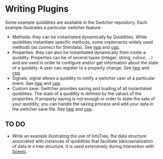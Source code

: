 Writing Plugins   
=======

Some example quiddities are available in the Switcher repository. Each example illustrates a particular switcher feature:
* Methods: they can be instantiated dynamically by Quiddities. While quiddities instantiate specific methods, some implements widely used methods (as _connect_ for Shmdata). See [hpp](../plugins/example/method-quid.hpp) and [cpp](../plugins/example/method-quid.cpp).
* Properties: they can also be instantiated dynamically from inside a quiddity. Properties can be of several types (integer, string, colour, ...) and are used in order to configure and/or get information about the state of a quiddity. A user can register to a property change. See [hpp](../plugins/example/property-quid.hpp) and [cpp](../plugins/example/property-quid.cpp).  
* Signals: signal allows a quiddity to notify a switcher user of a particular event. See [hpp](../plugins/example/signal-quid.hpp) and [cpp](../plugins/example/signal-quid.cpp).
* Custom save: Switcher provides saving and loading of all instantiated quiddities. The state of a quiddity is defined by the values of the properties. If property saving is not enough in order to state the sate of your quiddity, you can handle the saving process and add your data in the switcher save file. See [hpp](../plugins/example/custom-save-plugin.hpp) and [cpp](../plugins/example/custom-save-plugin.cpp).

## TO DO

* Write an example illustrating the use of InfoTree, the data structure associated with instances of quiddities that facilitate (des)serialization of data in a tree structure. It is used extensively during interaction with [Scenic](https://gitlab.com/sat-metalab/scenic). 

